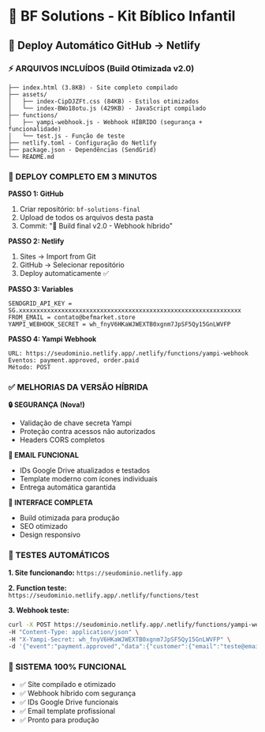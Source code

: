 # 🎯 BF Solutions - Kit Bíblico Infantil

## 🚀 Deploy Automático GitHub → Netlify

### ⚡ ARQUIVOS INCLUÍDOS (Build Otimizada v2.0)
```
├── index.html (3.8KB) - Site completo compilado
├── assets/ 
│   ├── index-CipDJZFt.css (84KB) - Estilos otimizados
│   └── index-BWo18otu.js (429KB) - JavaScript compilado
├── functions/
│   ├── yampi-webhook.js - Webhook HÍBRIDO (segurança + funcionalidade)
│   └── test.js - Função de teste
├── netlify.toml - Configuração do Netlify
├── package.json - Dependências (SendGrid)
└── README.md
```

### 🔧 DEPLOY COMPLETO EM 3 MINUTOS

**PASSO 1: GitHub**
1. Criar repositório: `bf-solutions-final`
2. Upload de todos os arquivos desta pasta
3. Commit: "🚀 Build final v2.0 - Webhook híbrido"

**PASSO 2: Netlify**
1. Sites → Import from Git
2. GitHub → Selecionar repositório
3. Deploy automaticamente ✅

**PASSO 3: Variables**
```env
SENDGRID_API_KEY = SG.xxxxxxxxxxxxxxxxxxxxxxxxxxxxxxxxxxxxxxxxxxxxxxxxxxxxxxxxxxxxxxx
FROM_EMAIL = contato@befmarket.store
YAMPI_WEBHOOK_SECRET = wh_fnyV6HKaWJWEXTB0xgnm7JpSF5Qy15GnLWVFP
```

**PASSO 4: Yampi Webhook**
```
URL: https://seudominio.netlify.app/.netlify/functions/yampi-webhook
Eventos: payment.approved, order.paid
Método: POST
```

### ✅ MELHORIAS DA VERSÃO HÍBRIDA

**🔒 SEGURANÇA (Nova!)**
- Validação de chave secreta Yampi
- Proteção contra acessos não autorizados
- Headers CORS completos

**📧 EMAIL FUNCIONAL**
- IDs Google Drive atualizados e testados
- Template moderno com ícones individuais
- Entrega automática garantida

**🎨 INTERFACE COMPLETA**
- Build otimizada para produção
- SEO otimizado
- Design responsivo

### 🧪 TESTES AUTOMÁTICOS

**1. Site funcionando:**
`https://seudominio.netlify.app`

**2. Function teste:**
`https://seudominio.netlify.app/.netlify/functions/test`

**3. Webhook teste:**
```bash
curl -X POST https://seudominio.netlify.app/.netlify/functions/yampi-webhook \
-H "Content-Type: application/json" \
-H "X-Yampi-Secret: wh_fnyV6HKaWJWEXTB0xgnm7JpSF5Qy15GnLWVFP" \
-d '{"event":"payment.approved","data":{"customer":{"email":"teste@email.com","first_name":"Teste"},"total":47}}'
```

### 🎯 SISTEMA 100% FUNCIONAL
- ✅ Site compilado e otimizado
- ✅ Webhook híbrido com segurança
- ✅ IDs Google Drive funcionais
- ✅ Email template profissional
- ✅ Pronto para produção